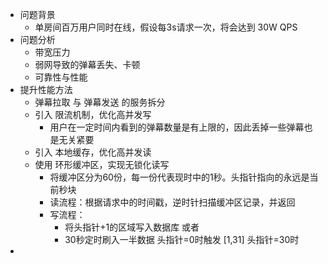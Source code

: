 - 问题背景
	- 单房间百万用户同时在线，假设每3s请求一次，将会达到 30W QPS
- 问题分析
	- 带宽压力
	- 弱网导致的弹幕丢失、卡顿
	- 可靠性与性能
- 提升性能方法
	- 弹幕拉取 与 弹幕发送 的服务拆分
	- 引入 限流机制，优化高并发写
		- 用户在一定时间内看到的弹幕数量是有上限的，因此丢掉一些弹幕也是无关紧要
	- 引入 本地缓存，优化高并发读
	- 使用 环形缓冲区，实现无锁化读写
		- 将缓冲区分为60份，每一份代表现时中的1秒。头指针指向的永远是当前秒块
		- 读流程：根据请求中的时间戳，逆时针扫描缓冲区记录，并返回
		- 写流程：
			- 将头指针+1的区域写入数据库 或者
			- 30秒定时刷入一半数据 头指针=0时触发 [1,31] 头指针=30时
-